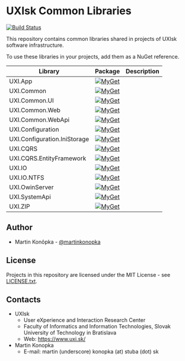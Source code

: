 # UXIsk Common Libraries

[![Build Status](https://dev.azure.com/uxifiit/Libs/_apis/build/status/uxifiit.UXI.Libs?branchName=master)](https://dev.azure.com/uxifiit/Libs/_build/latest?definitionId=3&branchName=master)

This repository contains common libraries shared in projects of UXIsk software infrastructure. 

To use these libraries in your projects, add them as a NuGet reference. 

|Library |Package|Description|
|--------|:-----:|-----------|
|UXI.App|[![MyGet](https://img.shields.io/myget/uxifiit/v/UXI.App.svg)](https://www.myget.org/feed/uxifiit/package/nuget/UXI.App)|
|UXI.Common|[![MyGet](https://img.shields.io/myget/uxifiit/v/UXI.Common.svg)](https://www.myget.org/feed/uxifiit/package/nuget/UXI.Common)|
|UXI.Common.UI|[![MyGet](https://img.shields.io/myget/uxifiit/v/UXI.Common.UI.svg)](https://www.myget.org/feed/uxifiit/package/nuget/UXI.Common.UI)|
|UXI.Common.Web|[![MyGet](https://img.shields.io/myget/uxifiit/v/UXI.Common.Web.svg)](https://www.myget.org/feed/uxifiit/package/nuget/UXI.Common.Web)|
|UXI.Common.WebApi|[![MyGet](https://img.shields.io/myget/uxifiit/v/UXI.Common.WebApi.svg)](https://www.myget.org/feed/uxifiit/package/nuget/UXI.Common.WebApi)|
|UXI.Configuration|[![MyGet](https://img.shields.io/myget/uxifiit/v/UXI.Configuration.svg)](https://www.myget.org/feed/uxifiit/package/nuget/UXI.Configuration)|
|UXI.Configuration.IniStorage|[![MyGet](https://img.shields.io/myget/uxifiit/v/UXI.Configuration.IniStorage.svg)](https://www.myget.org/feed/uxifiit/package/nuget/UXI.Configuration.IniStorage)|
|UXI.CQRS|[![MyGet](https://img.shields.io/myget/uxifiit/v/UXI.CQRS.svg)](https://www.myget.org/feed/uxifiit/package/nuget/UXI.CQRS)|
|UXI.CQRS.EntityFramework|[![MyGet](https://img.shields.io/myget/uxifiit/v/UXI.CQRS.EntityFramework.svg)](https://www.myget.org/feed/uxifiit/package/nuget/UXI.CQRS.EntityFramework)|
|UXI.IO|[![MyGet](https://img.shields.io/myget/uxifiit/v/UXI.IO.svg)](https://www.myget.org/feed/uxifiit/package/nuget/UXI.IO)|
|UXI.IO.NTFS|[![MyGet](https://img.shields.io/myget/uxifiit/v/UXI.IO.NTFS.svg)](https://www.myget.org/feed/uxifiit/package/nuget/UXI.IO.NTFS)|
|UXI.OwinServer|[![MyGet](https://img.shields.io/myget/uxifiit/v/UXI.OwinServer.svg)](https://www.myget.org/feed/uxifiit/package/nuget/UXI.OwinServer)|
|UXI.SystemApi|[![MyGet](https://img.shields.io/myget/uxifiit/v/UXI.SystemApi.svg)](https://www.myget.org/feed/uxifiit/package/nuget/UXI.SystemApi)|
|UXI.ZIP|[![MyGet](https://img.shields.io/myget/uxifiit/v/UXI.ZIP.svg)](https://www.myget.org/feed/uxifiit/package/nuget/UXI.ZIP)|


## Author

* Martin Konôpka - [@martinkonopka](https://github.com/martinkonopka)


## License

Projects in this repository are licensed under the MIT License - see [LICENSE.txt](LICENSE.txt).


## Contacts

* UXIsk
  * User eXperience and Interaction Research Center
  * Faculty of Informatics and Information Technologies, Slovak University of Technology in Bratislava
  * Web: https://www.uxi.sk/
* Martin Konopka
  * E-mail: martin (underscore) konopka (at) stuba (dot) sk
